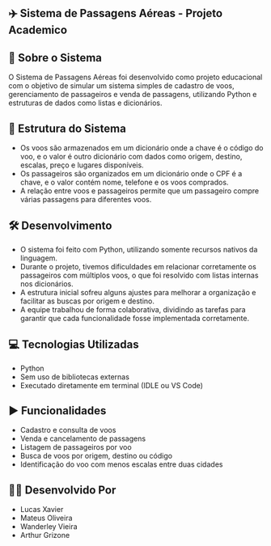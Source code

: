 ## ✈️ Sistema de Passagens Aéreas - Projeto Academico

## 📌 Sobre o Sistema
O Sistema de Passagens Aéreas foi desenvolvido como projeto educacional com o objetivo
de simular um sistema simples de cadastro de voos, gerenciamento de passageiros e
venda de passagens, utilizando Python e estruturas de dados como listas e dicionários.

## 🧱 Estrutura do Sistema
 - Os voos são armazenados em um dicionário onde a chave é o código do voo, e o valor
é outro dicionário com dados como origem, destino, escalas, preço e lugares disponíveis.
 - Os passageiros são organizados em um dicionário onde o CPF é a chave, e o valor
contém nome, telefone e os voos comprados.
 - A relação entre voos e passageiros permite que um passageiro compre várias passagens
para diferentes voos.

## 🛠️ Desenvolvimento
 - O sistema foi feito com Python, utilizando somente recursos nativos da linguagem.
 - Durante o projeto, tivemos dificuldades em relacionar corretamente os passageiros com
múltiplos voos, o que foi resolvido com listas internas nos dicionários.
 - A estrutura inicial sofreu alguns ajustes para melhorar a organização e facilitar as
buscas por origem e destino.
 - A equipe trabalhou de forma colaborativa, dividindo as tarefas para garantir que cada
funcionalidade fosse implementada corretamente.

## 💻 Tecnologias Utilizadas
 - Python 
 - Sem uso de bibliotecas externas
 - Executado diretamente em terminal (IDLE ou VS Code)

## ▶️ Funcionalidades
 - Cadastro e consulta de voos
 - Venda e cancelamento de passagens
 - Listagem de passageiros por voo
 - Busca de voos por origem, destino ou código 
 - Identificação do voo com menos escalas entre duas cidades

## 👨‍💻 Desenvolvido Por
 - Lucas Xavier
 - Mateus Oliveira
 - Wanderley Vieira
 - Arthur Grizone